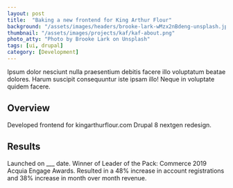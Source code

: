 ```yaml
---
layout: post
title:  "Baking a new frontend for King Arthur Flour"
background: "/assets/images/headers/brooke-lark-wMzx2nBdeng-unsplash.jpg"
thumbnail: "/assets/images/projects/kaf/kaf-about.png"
photo_atty: "Photo by Brooke Lark on Unsplash"
tags: [ui, drupal]
category: [Development]
---
```


Ipsum dolor nesciunt nulla praesentium debitis facere illo voluptatum beatae dolores. Harum suscipit consequuntur iste ipsam illo! Neque in voluptate quidem facere.

## Overview

Developed frontend for kingarthurflour.com Drupal 8 nextgen redesign.

## Results
Launched on ___ date. Winner of Leader of the Pack: Commerce 2019 Acquia Engage Awards. Resulted in a 48% increase in account registrations and 38% increase in month over month revenue.
